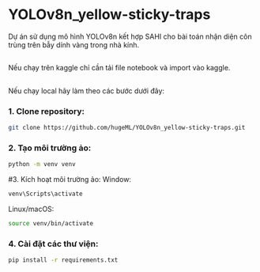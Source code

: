 # YOLOv8n_yellow-sticky-traps
Dự án sử dụng mô hình YOLOv8n kết hợp SAHI cho bài toán nhận diện côn trùng trên bẫy dính vàng trong nhà kính.


##
Nếu chạy trên kaggle chỉ cần tải file notebook và import vào kaggle.

## 
Nếu chạy local hãy làm theo các bước dưới đây:

### 1. Clone repository:
```bash
git clone https://github.com/hugeML/YOLOv8n_yellow-sticky-traps.git
```

### 2. Tạo môi trường ảo:
```bash
python -m venv venv
```

#3. Kích hoạt môi trường ảo:
Window:
```bash
venv\Scripts\activate
```

Linux/macOS:
```bash
source venv/bin/activate
```

### 4. Cài đặt các thư viện:
```bash
pip install -r requirements.txt
```



